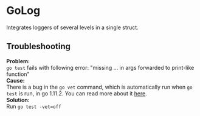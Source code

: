 # GoLog

Integrates loggers of several levels in a single struct.

## Troubleshooting

__Problem:__  
`go test` fails with following error:
"missing ... in args forwarded to print-like function"  
__Cause:__  
There is a bug in the `go vet` command, which is automatically run when `go test` is run, in go 1.11.2. You can read more about it [here](https://go-review.googlesource.com/c/go/+/129575/).  
__Solution:__  
Run `go test -vet=off`  
